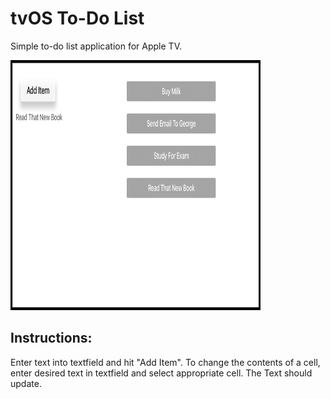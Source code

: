 # tvOS To-Do List

Simple to-do list application for Apple TV.

<img src="/Screenshot/Screenshot.png" alt="drawing" width="400" height="400"/>

## Instructions:

Enter text into textfield and hit "Add Item".
To change the contents of a cell, enter desired text in textfield and select appropriate cell. The Text should update.
